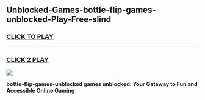 
## Unblocked-Games-bottle-flip-games-unblocked-Play-Free-slind
<h3>
<a href="https://premium76.site?title=bottle-flip-games-unblocked&ref=21A">CLICK TO PLAY</a></h3>
<hr>

<h3>
<a href="https://premium76.site?title=bottle-flip-games-unblocked&ref=21A">CLICK 2 PLAY</a>
  
</h3>

<a href="https://premium76.site?title=bottle-flip-games-unblocked&ref=21A"><img src="https://clearcache.store/games.png"></a>


**bottle-flip-games-unblocked games unblocked: Your Gateway to Fun and Accessible Online Gaming**

